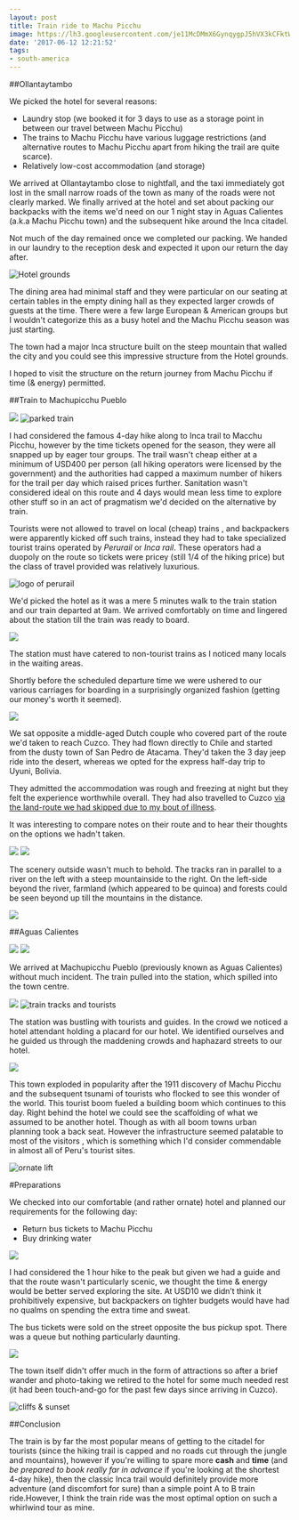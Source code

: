 ```yaml
---
layout: post
title: Train ride to Machu Picchu
image: https://lh3.googleusercontent.com/je11McDMmX6GynqygpJ5hVX3kCFktWFmfrgr1MPzHEnVj-MSGcCdeu-ozaWnipAuHzNnsjuudTtp06ots0OnxtHyyognKDz04jOm7EOscC9AtCVkCkHslKZPWmnFwPvHhgZftC7TkXgjhQV-2p69DfcD3YuJ7yIoWoTDXK1CZNSUjzya540USLjpjXB2_ugNL9MNwPHFb2Dbs_mjaniOl_VxQuUB894dzWjWnDecobZBrsAzP6ox95zFPro9oRepZIaYY3b0frfFqUkj-NomwSIeAkvqkiMxhDV_Ndtxh9CWyyyBqlwUSAdjXf0zICbIeNwF1WnKckTE5Dv1IoAss2cdht-EUgKgUUhOOrAE6kHGyNcEEdElpAt_hEcos-hJlpIJ49MCLPEM6t58r9ZhfdKdJum-5Ll9w-wIXFwOqw-VRSkLUVAc9NGu0FTbjeV0CDU9jSTWg1FwXyn90LrAH7qkYSaR0OsfOARhvDB71p6sH2OLb_ZUWpqQiU-ZfmyqUcECu9kDIEN8mMZJNtF07b5mlGYTRm078IjcV6UqP1lq845nOSB3D4607hG0UrwtdQBS6_8_8Az04bIvmmlWeQZXjViWGkITkJEwcxtu_nQx9M52QXgPJfUxiaAqIciMHW6a4i6-rt3YHBa8XCpVSL-m8iI6xMUunPw=w1299-h974-no
date: '2017-06-12 12:21:52'
tags:
- south-america
---
```


##Ollantaytambo

<Map of route>

We picked the hotel for several reasons: 

* Laundry stop (we booked it for 3 days to use as a storage point in between our travel between Machu Picchu)
* The trains to Machu Picchu have various luggage restrictions (and alternative routes to Machu Picchu apart from hiking the trail are quite scarce).
* Relatively low-cost accommodation (and storage)

We arrived at Ollantaytambo close to nightfall, and the taxi immediately got lost in the small narrow roads of the town as many of the roads were not clearly marked. We finally arrived at the hotel and set about packing our backpacks with the items we'd need on our 1 night stay in Aguas Calientes (a.k.a Machu Picchu town) and the subsequent hike around the Inca citadel.

Not much of the day remained once we completed our packing. We handed in our laundry to the reception desk and expected it upon our return the day after.

<img src="https://lh3.googleusercontent.com/6kkLR0IA65tXtU8NldFxb-u8TomORigtEuZKviDVAqOKxb6Zx9FsehhwP6Gf-cyGqBorlKUezeVoqC-AGn6utc6aZYQCmdvqwKKkA8yIrGmOB2OSLQd7cdS9YPL4HWc2LdB8Fb-KjscErqrYYfjvunicOZlC-Pz1w6Q2rwd2d3EdZ-a5RbnZfnPK4ziNLEm7sqWg9ZMHCoHej7oFKxSQ6XfIP99FdK7bYPhM7g_mYR12v-EVhmaUL2yFn98DFXMF-EgSx03oB_JkvbTsIjg-5D1dZAasKuxXs4q1H8EaV2DeKEQyO1TSRZy8Py7yx3zsY1AuzUfYtayA-aXUwEXz7gND-RjGUKfv9ha-VrF06F5XVqKp1NuF8xZ0FoZQr8busBuiBVO6pVCdbLh75wEIqRe07mN4ZXdSHyjzJ4R7rWyBTbM3jNpdz3hBV85kKOpQCNJkx3cuifPN1VXUHrQD7yHAJkzp1Ex1VL1CR0YMeEPNh2QdVHZuEwvEFM29F2y11_xh5O8Xpp8EJOWnXUMtoxQgUrADtk1N5d6vcsSxWVe7Gmj_1EtkR7I39O5lJKIA9MyRbfBklhHtBZN9UGwzTbLLe0m6zGkvTJws5Yta9sWwNnfohuyRyYeJ4hcNwdZJXzJXWoMasEbtO7LqiFJW_QyNZ6u9-SFsoqE=w716-h954-no" alt="
Hotel grounds"/>

The dining area had minimal staff and they were particular on our seating at certain tables in the empty dining hall as they expected larger crowds of guests at the time. There were a few large European & American groups but I wouldn't categorize this as a busy hotel and the Machu Picchu season was just starting.

<photo of Ollyantambo site>

The town had a major Inca structure built on the steep mountain that walled the city and you could see this impressive structure from the Hotel grounds.

I hoped to visit the structure on the return journey from Machu Picchu if time (& energy) permitted.

##Train to Machupicchu Pueblo

<img src="https://lh3.googleusercontent.com/2IOkTU9UvbOxTNShdXIDFuROF5uH5O1W0OLFUM8OG9EQhYAs9FUmK0gVu-MP2vHN5iZJ74JedtfDqsscNEUgNOgR7-h7DUmkPxHEgfaLllumSCWPFxMt8cENe85YQJ1JAFYqgQJ5Ag5xTBeX_zbFpXYrWPPwNPQT0THZw26AIRkwdrAZP1jj9BFHbbkOfvwKjczZWvGeUq0_qkYWE7U8mz8MAeFGrC_w9_ux7haa8bI986xzUGNCQz-IFFroB_d3rDzfjb15lWeIzDz4kZ7AmK2MaW1s9XnsFrrjY-8ncJIt9J3kq2kyVP3Ry4gN55YleCjhD_Lo3Qr3IpOxII3HH3MPSdMYBmO1ML-vfjbZm6ijlWRg9GaAccz-MdnJHXJVBNtc2PHBVDMBdt12nAlYboGhJHzd-pEYgPLzCbmhtveq4XrptxV402evCbhxSGeBpCFgLGYPoIZj45UGvr9nSemGgyix2Tzfo2omONPkKxxlovgUjVPp21zNJOd0R6nhyqs9wYnpNhESlXBlRRqCftnH3uV1rWy3zyCELUaNr0Iye-tywirETaFWY6PSfveOF_6am-GRhHIByqSQWVsuBg2oswBO31t-SNcUNsvVhBhIZz-v6PDdcHUEOyHSkfw1-Lue6ZSNd3HBHpRI1UOGbqpcXmoqMhFfMYw=w716-h954-no"/>

<img src="https://lh3.googleusercontent.com/nK2gAPwDwZDM6BkWaIYgbi8GAN3d9NhUA691dwa3LI7rtd7joyVPjJx-fkAwCAiI44lSe5CjkUhzKUN3mm-BbRMOgOnGVkiTyN7HGseV_tDYyfdLLVyay76UhphWrMM04v7lDeoPTdj2JrTeB1hh5TuUTuZdp1LUebwAgjMQUfxS3X87iNu3n3EEpcJ0gPxcyzTMs4G8r8g_FnqPUiyDO7A5LmHeWC-TJIhlyNQaxI6SjmqctyZ9QpjHQg9qhTi5L7dJoSIqhlDvfZ8yKg3Q78hflhivU8hJxl4alwGdrC90-JawIgeG42JZRkGgWM43mWLtgp7Ncw4z8U8hWYGfOkAZgCs1DpANiTakblVKh8fLT11lLtYg3DFPU9TE95AWABDSRir31mQ6ha6NMkpXnjlh2S4eYhXIa4OX5xgM9q26bjzhMZzDKBbb8SH0sMtIiK2bRmJZoDx27nKTFMR8-KCiDLGoeX6SeVCPupEck738JyY1Mzg_46ARcYJUNoJfmWQiOFp8o3RvsvfQsngXjnAX-4VkI5EmDvfh6-8F1-11cLSVn4uImjfgkdiirmv5XnTDGKCz_dIwOZCXSQ6OOyetXD2Nfa0OeIR_R9_m4deZCvDIRHJtHL8smqGtrMZTTVLQrt370DMPtp8uOdJM0svWLf-6EXQpbrY=w716-h954-no" alt ="parked train"/>

I had considered the famous 4-day hike along to Inca trail to Macchu Picchu, however by the time tickets opened for the season, they were all snapped up by eager tour groups. The trail wasn't cheap either at a minimum of USD400 per person (all hiking operators were licensed by the government) and the authorities had capped a maximum number of hikers for the trail per day which raised prices further. Sanitation wasn't considered ideal on this route and 4 days would mean less time to explore other stuff so in an act of pragmatism we'd decided on the alternative by train.

Tourists were not allowed to travel on local (cheap) trains , and backpackers were apparently kicked off such trains, instead they had to take specialized tourist trains operated by *Perurail* or *Inca rail*. These operators had a duopoly on the route so tickets were pricey (still 1/4 of the hiking price) but the class of travel provided was relatively luxurious.

<img src="https://lh3.googleusercontent.com/wtcRq4llpiGIeE1e-LmbjuLs6PM4wu6e925Q4McjyS2gqACmRmrc49QSBp1vd_J8iMYe3pZDPxzOVVNQoEhDhpZC6oDT5fQEddjvuLwY3TDtWVWwYvIzk9S62au7LtruD1rewkgkUvTdUXA1UuZzN4kcABCOQKZXksflMsPsyOBokOIjs4c9ngBNlCFT65xJSRUobLBDiGgM3LLDjXYmM4P9sry05AUuFxB8F2_egimq6jLVRAei5m2ZY1r20fbUsBBbhX_1_9fso0fszKHWg0GL4pGfyzRpRBYw55AETOBvntWDCWOzEiAGjfJnbXPSkHMyx-XSH4bFSkoxU0SXyzGOVgZAhGAO7nL2n-xbiMkRzCUqNImmQZdYuTIQHEcJl07Cbv41g9-N9eY0VHiifhnPCok44XuXb2xQwyBLIym2EvpxXXG1g1fjCd28GyAZhxOpDI9LUAp_jMP2b6j9eWiv1WteU7TV3kjI4HreGb-4aArxWETMZRd0XpSc5bNZSPohOA_8r3AI1AIJskOUVXdql5TuLblo7FaQMqqAufSM2zUbO1mkK5zUAke91H-WVjXV6ufNgM0pbO_R95cEeOy5F4QT4RtN1Ggjw3hpEXOVSXMBOfkD0MTLzYW2weBiEksWx6XkWTpckVcqLmkSPDgNmsvYfEWuPVE=w1214-h911-no" alt="logo of perurail"/>

We'd picked the hotel as it was a mere 5 minutes walk to the train station and our train departed at 9am. We arrived comfortably on time and lingered about the station till the train was ready to board.

<img src="https://lh3.googleusercontent.com/7T51HYkOsyvVAgJfhkXwcnCUkN-4CUBA1gu-ad-yWmlHsADr8H53juXSGtjghJm-MWE1ShqoA8j_9j4gD1WG5S8cHHUyCO9cS7OlwJOuczJBnnzfbRstYmqs4k3P7eCPl5PM8HTHpCqBeB3IdsGD_44-by2K_7qUxqLQjM9qqtVxtGV1dZSqlfvrb1JecZmptErd9tUlv8qwwryT7EjncFJyuiQaAouGTbBS2HQAwDGitrJ-WqYAaVsYzgdts8yP1dU-cXi1p6dKUfhBEIAGJJi44pC7AqoGKClVPvINiSuSG08wgIiTzw7_4jh0QDu_MEqZhJikt5Lm7yIAqm5dreC6P_134lhhD3r94YZFM_X8023wwXEVmzo5YusX4UCtd9UFab4689dR03qYpQr0hIwXk2kOyodIHK3A0UnTEXk0gh0mMzYMhIFz3VxJmDmq3lykuvkoVTFjMD10FjZWm9Sk8V6qojJu-KAuIJ370Lxc2XxVEZLp_QrpabmDoFyVrWJ_C-iL-_SIHERoo8-R2hzcPwuYDukIWMoeU5NqMnBhzQjep095wKou8LItfkaoWlq9ZcaBHm6NVg_uCZA8ipk5vPieddayRoUhrBVpymO3RJ5f_CmulEYPmMHpwoT56AvnU_yHtbe4rcBeXFYrKhE803qI40DoM5Q=w716-h954-no"/>

The station must have catered to non-tourist trains as I noticed many locals in the waiting areas. 

Shortly before the scheduled departure time we were ushered to our various carriages for boarding in a surprisingly organized fashion (getting our money's worth it seemed).

<img src="https://lh3.googleusercontent.com/papmLa8rBNaCrcAT2zilzxOfiYppf_BnO-c_74IuWl2uNizJIWWr2C5ISiBJysgZ1QIDfMnbJXBOCaMwiFpvn0kxdfKLFO1vnEa9hWA2-bt-1gT53XQevtOBdIOWbfcH4KLJgOHBMwcKptJ2tUCeKhgNLXcrmsp34ReZLqBWV5fy9LK0GFnob64-mE6WpSZzPXNvKEQkLcxQZ1wxZwTUKeowz5K2Xny6h6AdzMRl0yuPuKJ2K5bdQ5H1MLEHFuHL8mFN4uy3HXhVEFo_Dt0sUG6IoMn1q16NnIJ5aWhdX30PVF-ctyu3rk33_iIHhPd-yh9_Y_DHFmt3U_-rwgiM1EiOVhRbi82afkRcClssodx5vK7X0V97YUhJpO1ytixTSR8BpHm7Ft37Ssagt48FPRNIeMMMbV5hCpIuKbiZHOOY37J4h6mCpH-5zpK2tDjHkoE-MBnL4EQCoHk7Xe_WxMzH0DsVtmNa13RYRzU9v8S2dl4gTvLfzWpAg1BWWjEVpEobFlR3y4vAyyvMe19dii3Txg_HzBkqIIkGenWbuLzcFymeLmRSigQXpvRf8IASZL6bjfnjAoO34ULLhBFkRNgBq-B8CNq1McOPclGQZi-Nl4n9V_3sfsqXbUcuEBLdadyn_86FVUJe8pgJ9PI0IBkmm5hkcJxm_nc=w1214-h911-no"/>

We sat opposite a middle-aged Dutch couple who covered part of the route we'd taken to reach Cuzco. They had flown directly to Chile and started from the dusty town of San Pedro de Atacama. They'd taken the 3 day jeep ride into the desert, whereas we opted for the express half-day trip to Uyuni, Bolivia.

They admitted the accommodation was rough and freezing at night but they felt the experience worthwhile overall. They had also travelled to Cuzco [via the land-route we had skipped due to my bout of illness](/2017/04/18/altiplano-road-to-cuzco/#laketiticaca).

It was interesting to compare notes on their route and to hear their thoughts on the options we hadn't taken. 

<img src="https://lh3.googleusercontent.com/OkfFgxi1XFaFw2swWKiP5r8JTFJQVNUkTDPNkZuWpe4N5U524ukPbXa1KSqLb5QuDcP4QIYGEpyRZxihrmVCLV8j2gv4G9tsuIjfScYiv91orompiOQUhx3oA42F8xK6Chs5X1qSUZkqCzPBkPYilmzFvVvmjqy7xzJSG7PM6Ff9OoN0k1dFolIydJsaffnXdE6ncQdGei6Aubu8tCJYBF5Gz_VWdHy7Ba8D5W8RH8JZ2TvaZglalNSjYUCP1MzmwIULeeWxKOWmUWnIcfUOEQC2YUhKtwgYRhC1YzX0aEgxyfomaxTothAnPD27V0r1WmJNi-z0K13TfXxsG-9fJ0uQBdHVMYS9cOzPTMzF1hUICN0OjNjJ4X-STztXa4YDgvsT7LrylCJFFicjD7R_FVV2eljOw-rrY6_tdpIUyTRlDQ-e6o-UUCHX4OxQIRLrgGLe0tLVlZozhBkoPyztnp7Vc5wGe91K0hoLRszZubf4bq_s-7DmzoatgQMobMpPpA0MLtDrxW4LdkzL7sw81uf99B-yckUFM154_JM-qUuW_g6qFgJ3HvaVBakwZOKb44-QpYGBbQvbrb-2lbEWqjiwh9VkhhZ0W50pNODQw3QNM22Nf_HkSRSpGKNH2O9dbQed8z4uq155LbIT8NzodVmOe-6EuZuabbc=w950-h713-no"/>

<img src="https://lh3.googleusercontent.com/TiyPMlk8ExS1NOJrPsJ-OCAxiaSsi4umPejZdfmkogqg7Jp3_wwDSlSs2mAZeIGuurXlm9fmsDX7WP_bJnPkYpEFcMezdAG_8U5JNZu541WuvEOY_h2UtJwYRtGvOuLtE3_qnuz2YLFc9p9_CX_7ksTSDIK5EH5jeART0L4JAdIz_n3vTMTIa3pSO8-zI9fYRi7-IvtVd6T20tWbMcjY5gPtxW5Y7zmNKP_-0bRizidd0PpxiH4wMNM5OiFzUDGdnsrdWpwS7KNT38Fois5a-4-9GXoYdoDPfpZV2AafY7y8PTuL_NohH6zmYXkP_EokYT9iz_hBMoPBD3KAKxMHfQn1tF8_hvPLbGvTwg02qN6DblRsId8ha4MJVUsWoLwwt2YKAQvzn77zCjhYbtM-Ws8VmMWl3XOwOLH4nJ5RgzthG4_OaRLNRBTlZO1jlKB1XJAG5ClDfeFGCLRI_gaJkp0mIWXZb4XlMMhbdk27PI7jsXoekJRGufBdcBXxig01_b6EqeXMJb_pjPPrQgfZYyGq6fNmqaJ8mHE6bApkon8uEBzsc3-6w1M-GajDsLRG-1M0dIbmERDAs0EFDbVbCUc4jNYpgQAoNYMxZJXbxjRlXbOUOkcL9cZ2IGuPUIyBRJ-xNox8uXgai07pwQErp4IqK7vmErCVxgI=w950-h713-no"/>

The scenery outside wasn't much to behold. The tracks ran in parallel to a river on the left with a steep mountainside to the right. On the left-side beyond the river, farmland (which appeared to be quinoa) and forests could be seen beyond up till the mountains in the distance.

<img src="https://lh3.googleusercontent.com/yKuaIOTl0qtYTvBArmti9FtIB-cLUOM-tObEwVEYFwj6bqZDQT-gLn7s7R_ub4YjJhjXk5qV3L8oJu2uwQf-tejskqe4qZ6c7A0z3H5vKoZzeFq6ZNGV8sSsKmjMnQMFL7ug4j1o-b7_i9WGokyXdMgPWsCD9pJIBm0X13M5JZJt9GhVMY990Cs6KTUhFn0IwsS5p49ijDh3HeQuqBlq4D4K2Ho09hFMigYsbo7DU_eJKMTxeCRMbSaK5qA_D7KqNTDn8mAov1eho7aGuiW5IPy6MImUK5NCDOhkQH4nG6Ump9n0EJIgoNTq7VvrjECmiIouJMNhI0Ww4NSU5I36ptO_Pspah_0qHjCQvav4xSrXym5znnE_2MEtRtDzl_yJVmhxNOUnCHQYMrIcszTWrYNdVVq_yQH2fT2qWAyxscY2aJt1pU-v0fvgPiZAGYw5YyYakttn-RAhI79VW5Fe5PfB9dVQVW_g3ZmfBvbSmF8sSMiZZ25p0pAUXqTmTkz5wzN7fCInAemU5whCwoRItPWAeWSBTQ6YVpsCa-Jk2rzLDjmN1v0sWmje1UzDlUUmFdOIqGtvKvAzLfeiGJ5JE_TMKn6hWu8CqAaLP0QV0oHhzcQ-VjbJc8US4FcB0ZJ0kw-dxKFlTf0h5-2StL1abXQH7_owdPaxl4g=w950-h713-no"/>

##Aguas Calientes

<img src="https://lh3.googleusercontent.com/aYnagHti53JKFAR9-iV-dTlTF3xKI_IC6VX1T4a8jhQTuRIPNrQkd1fgv8XsFFS3BZiup97808IAPC-cQKChnCoFWELR6wvP8EfE6TAAGbVx-M8lghoJn9Fh2iGYzSl3vqCGgQaPbqcNbHSmseggjyh7PXmsSogFcmatQK2lqOx0FkeDVFS2I-voYyBxuqrLDsZ06cXMWz9f2RKsZazTHvzoeZ3oipXuHm6vgT286daOiltH9nrz7WntVPIF8MV6wAVaahjtJe7X7YkuVFuQcZmHf8o9KuEscDkq18jVzYn_f0JpOm8QXi7pBO-71uDTMfOVL19q9eaD7hKxdPP-7qTUdxTH3wIxBSdDv1TizaQztBSsefVVSxcE-e94UGAiNpP7x32mLlVUVPiGf0VdYGWWIUVgCqPtwuQCsN7Vcy8txUmNhtMKpWBqCITu8N-pAsKiuEndWPjFTfHYGKq2DRcisFcfYGHJsDolHrA2hfIUIJjfi8qgpZ3lR38lj5x0VTwWbj7iyXJe3HByelO5S1Fhm0sOXy3ZTqnQCVrJNqeKeTiGn7vr_RxjCQdTnZNQ27vTuBQL--zkp0lXTjwf7QA5fWL2dmCiMnR70WsCCgPeITz9kUd-3afAvFK6TavDR3Qe4pRmPAUpQcZxxoP2CjA6DTLvbsV3V2c=w716-h954-no"/>

<img src="https://lh3.googleusercontent.com/cnBHx4zDGiF-iNF0caVwabQIHcfdXXezlGFLmUWc8PB5C1_5OW66wP8sli8SnnrbHUG808A2-1cA6YqAOLXOEi4odYttI_EMu9LQTzyZIUwA554FXTsbDet4KAfIMZ9fLjPUf3S2UbLmnrjaqjfWGztbFQSuW_6-nOinxjoE6FBRY55aeBqhj0gk4k1Co9u1wuZgEI86kUjvqA735GyvLRtg3e5LDRRtmFb_5IxytfvDk6vqzRlBET6VmArrzX3zfYESxGN1KOnjYA6rwahe7MoymwfbWhPOnE48glCGuY7C4YJhna4o1WzfEiACRzVzceVF6nttMUycB0KLfF8Ga08pkl82A8_pB0ivVwBozKEAdGGQt5PYXGOs1S9M41x0Xi11hUIeQdIuVAnFR26nuBTbf8uhB63K0MokevQWg8KPatH51DDeme2XDEzOSSvuTxhet9jOxuPcyKc0psgkvKlBfNLuo7Udt31EQ-8F_-WdEbzxYQHUEsmIsXh5LZFDp48lHSt5vrewOI8iFwLCD2F10RWiM7-GrghPTti-UAKWKvvmZ9ji1Tuolno_qeBoiaOvSJe5fGrfIDNLmj-QIUcMrJ03DywWatAYOhrdFdldlicEjVYL3mjZGnZrrAAjqpsjVrdktOpZ4brqZnaFJPziTd8k4uU-Fww=w950-h713-no"/>

We arrived at Machupicchu Pueblo (previously known as Aguas Calientes) without much incident. The train pulled into the station, which spilled into the town centre.

<img src="https://lh3.googleusercontent.com/4MJ1GjwPtyZs4G2M1eqJ40OFTGtLFZxTMZh_PAipxwNkMpQ1kH1KtaJwKidZDwalixhery_0dZMCo21hDyyN-lZc0h5zoNFljLRw3vKmGfpQ1dAwq7YhxLe2RQO-Gfk_JKRgytFrXzqsi_B-VxZeXCE5O2YjsIuOqUiPBKhD21CQeMjiQTZ1H6ACJHcG-3xRg7HBnfAccpAYyR0nwK2RlczyJP2rnHekbKn64XlWcKSyAXD6p75v_UqXGf7B9--8uK47a85x8AScuSwQ23lbW85vkQ-lbBhCiqhsHgSx2L8IJkws_Eb-Of1dAPVRbl_Js5rnLooHY8nEds6kI1kIFh914ANKtus2SPZvVyX2DNAHyBVK-la1ZBeH497bi1J-2mstIByWkbvm5v2z6yjvECZ9GqlLXnujrnlesJzO5bJrb3K4Fbbm5oob-4WH8pebaLymrBEQNNsiWihJBK4nxlsbiG4CmhbBK99Ex4TTMCeCKb5Na0ET4NWiLPMoUGrNBEM-dF8ymR3TSk5aueZyye80hCP8yDVPLOBsmeS53_D2EXz9fOKa8IgG-dbwgTgbUlEwdCv6eIJ-Cxta1e1kzM7PlJl1xadEKkfC-7AUG8J6gjSjU4WEoJZsY6jHnBjT89LWsx7qpitNUNSUqJEx1A-2Vg4FY-ZII9o=w950-h713-no"/>

<img src="https://lh3.googleusercontent.com/papmLa8rBNaCrcAT2zilzxOfiYppf_BnO-c_74IuWl2uNizJIWWr2C5ISiBJysgZ1QIDfMnbJXBOCaMwiFpvn0kxdfKLFO1vnEa9hWA2-bt-1gT53XQevtOBdIOWbfcH4KLJgOHBMwcKptJ2tUCeKhgNLXcrmsp34ReZLqBWV5fy9LK0GFnob64-mE6WpSZzPXNvKEQkLcxQZ1wxZwTUKeowz5K2Xny6h6AdzMRl0yuPuKJ2K5bdQ5H1MLEHFuHL8mFN4uy3HXhVEFo_Dt0sUG6IoMn1q16NnIJ5aWhdX30PVF-ctyu3rk33_iIHhPd-yh9_Y_DHFmt3U_-rwgiM1EiOVhRbi82afkRcClssodx5vK7X0V97YUhJpO1ytixTSR8BpHm7Ft37Ssagt48FPRNIeMMMbV5hCpIuKbiZHOOY37J4h6mCpH-5zpK2tDjHkoE-MBnL4EQCoHk7Xe_WxMzH0DsVtmNa13RYRzU9v8S2dl4gTvLfzWpAg1BWWjEVpEobFlR3y4vAyyvMe19dii3Txg_HzBkqIIkGenWbuLzcFymeLmRSigQXpvRf8IASZL6bjfnjAoO34ULLhBFkRNgBq-B8CNq1McOPclGQZi-Nl4n9V_3sfsqXbUcuEBLdadyn_86FVUJe8pgJ9PI0IBkmm5hkcJxm_nc=w950-h713-no" alt="train tracks and tourists"/>

The station was bustling with tourists and guides. In the crowd we noticed a hotel attendant holding a placard for our hotel. We identified ourselves and he guided us through the maddening crowds and haphazard streets to our hotel.

<img src="https://lh3.googleusercontent.com/lPvYhS55NN0fp8Zm7sVVB0Fm7Jim6nkAWglrE4a2KKkCnoeuOA2j2R7GDQe91-ySH-KiSS9BYc6qEwrJmJElxRCegXETijOBesbcJNB0HNG62WmVTOLh_26uWckkx9FUUBJTRCU8y055ggDu950l0orpAqMRJqjZzf9YyfZvQ2QMqpOdcqK6ogSC6RCGH1uTtf_ITLZUIRKuZe4DBRb5VS5vtkQWinFRDk8aJ4GIUY6MOzyHK2tZ6eEU2lRce9L4s9CcQzQS-HuQUzh7mxaHZ6G4OlZow63992Y15OGF4Sw1hhXX7Wto9cupYlP7smZohuroLJs1UvHTD2VL9e8Iq6xn2-Fu0r8baZDzAeioEGLXmXerM-CxRZFw40gx2coMV0XBmf13rL6ZSv5n6uoP31nhKV93Z2xMT_buPeEZGbwWERvLlh9BUmWrcg4HVuKlHSf3bu4RggvVwyLjNdK92gYZ51gjFRek0AVfCKKgjfLtoPqnpnCl91DqhmrfnWzvEPWjG9Fs3KdwiidNo1rt_8-Y38mxsNg2ustOebjWByHRJk3U2ZGQuooOZBDi7VR_C4Tu50P4KAMQv1G_Csaf6ZNUV3kaEwBGZS35efuFz1n85894MJ6FNVtqoo9sGrQooSDgYnMmOfSl-1vV3TG_DF7LjGtc8xpUyKY=w1214-h911-no"/>

This town exploded in popularity after the 1911 discovery of Machu Picchu and the subsequent tsunami of tourists who flocked to see this wonder of the world. This tourist boom fueled a building boom which continues to this day. Right behind the hotel we could see the scaffolding of what we assumed to be another hotel. Though as with all boom towns urban planning took a back seat. However the infrastructure seemed palatable to most of the visitors , which is something which I'd consider commendable in almost all of Peru's tourist sites.

<img src="https://lh3.googleusercontent.com/q3tW-HQOFb21ebevwrFbJz9O1xXpBY8oinPW_Vy92wWF1WhesI8IMwx9sttV-dTzOen8k24soYWla0EnUIhpm9leQwtPurbv6sfFaL_rAJ6ANedmSDhNe-D5pmz7SoKip1oWCHF94O8pIJJE2Z97ImdnuwZ2X82zqcufhj2HEQZn4lXCeDmafiQcrib3qd1m3ipZF85DiytFTv87NlUeeONEUXTVDUJZrRnWV4C97Bw5iazpBNtbspU94VIoxTa98BykX3Uv2bxuRT9DCAGEVkgeW9hefNTug7Xkmm4WzI3BoxYCzXMaRQm-MoMH9G6rxRlSCQlVZn-frPc-ecbqhaVfy2xNdHF8fohcQ-_J9E7gXhcFeiSKsKje3MX63Wb0T0t3xr-uLQj-NucxuXH9Xvztjzqp0re4_AZOXOaCSt6a3IjE4S_2WxuJ0LIsl3TXkkqI7WzFydKMebsG15O3rIfkBr52F7in9f_TshNb_KYR6ZHHKDSrV_miNi95td6a5uWbUWZN4X7MqVUr4Kt1nhmZy7E0TjXuOt5aoEF5_maxJna5gJ1CLmWy6RDTFU3JLCe_9iRqtSfvBN7YK-mn4zjJ0N45LjuP-DUJ1eac7GK1DtykbjO15SS68lFnlUdpkPxwrOrib8RsHMbRuja_3cRSY9BE0LJ1IY4=w537-h954-no" alt="ornate lift"/>

#Preparations

We checked into our comfortable (and rather ornate) hotel and planned our requirements for the following day:

* Return bus tickets to Machu Picchu
* Buy drinking water

<img src="https://lh3.googleusercontent.com/a9jvKfCQ4Av2bEGR8x0f8tVTUdsXZUb565V4cnFBHjOdX70OcavUcSmhb2AcUdQXSA1eNhEOAjidGvXHIAtPdLO0PsQnp_KXUyKr63-7eqTUdkjGJuoYhcOohKaBqbSsgWyfH5uj-ERu6cS8UHTVOR1fNFFKedUyw7rLYwb9XhyyDtnv4oPcwpmdOA9fAVDJ7iJHBKmZ3DNKeex7l7dekZ4tbPth0mzYVeROAbC2jkM3YWMMd9jBElW1WObAVYBOgLSOph-17KgvGVH6xkqMLMOK63qRLGP2E3iPHo05XKq81gzz-pzRf2EGVNGhNqaHFupY5eE2J3Zg0JHQPb3CvMnwJeVyiG3AVlBjsaA9WBLL08fy_ZwFbyt22_wR7aKVmIYUdtLJWjZ6z96uNkva_7_NnLEcHYPgxXRPA12o1ggVTxr2vsTg84xfWepVQaoBK_l3-cK8fUv1dCH_RpCUaCzkBqQRZEkKlSvZOjHOmK0hRr-HBw-7V8K83vgLKYWAAYdzhN3HGr9t91iwy4-uI44qtKDecyNQzDxCucgk3RHFFyx9gflnwkcJIbCVnDJzeNVr6s4m_QeBHYf6Gcjrc1jMZ8rfRtBA2mySUlAal6G9S_G6nAL8_ffHaYI6D2x8KwFeopMEGqA76X8uXwaA-jJvKbALOeTRIQ8=w950-h535-no"/>

I had considered the 1 hour hike to the peak but given we had a guide and that the route wasn't particularly scenic, we thought the time & energy would be better served exploring the site. At USD10 we didn’t think it prohibitively expensive, but backpackers on tighter budgets would have had no qualms on spending the extra time and sweat.

The bus tickets were sold on the street opposite the bus pickup spot. There was a queue but nothing particularly daunting.

<img src="https://lh3.googleusercontent.com/vZUgEVYeq2IhNjCMLPLyVx1ZglnkZUSyRomWQOwo-NxexNbs0AcYv1bmJTMp3twDES5d5pHPzgafdzJBWZzPG66gk1_z1MnlcakbByJRaGpvn-G2rd2g2oeQ1GgVB1_1eON-takAYUmehzqRAD_4dNUarEC3jOxLTjKLwV47WOt3YjjRy_8j6tR3ONn9NlbgYDj11ucU9-PVnClRV23Pxpa4qoY3115F55RsNi1jup9RqY00YajqZNZ7M9PCYU_gessqj7QIGC1Ps73rKUv-UR0JDzj3iezRzZDT9ZWZyAoOWUm4rnqI-Z4pmLjst-P4sJr9Mk8MPUO5B2V2CR1bw7LfDd4X46-oWysjN5seu79RE0Bz4bDbi5MT1EpvO41viVh7iF0XE2knwyLdH8M_IcpETEhYn4JJ3GM207LXq_ZMFwdOizP8dIacVehnMnzg5fanvsTxYPe82LaW0Uljmu-ZhsbHIFQTq9B9voWBAVYjIl5_WBZMmYEaTZWupLcJIMaMuprMDYE2tvapIY1q4p1-_W7dcyadGgkezbBji6qjOcP47r5t0bJkw9GbeDzYzyiob8zspnpM601uZQtQb_elQfPQ1Bdyu7aPs2Lq1YUxPrepwwiqTe9JP19SqD04UsjN_qw6W7ywLV63ewCyimvdnCr6H2CpmxY=w731-h974-no"/>

The town itself didn't offer much in the form of attractions so after a brief wander and photo-taking we retired to the hotel for some much needed rest (it had been touch-and-go for the past few days since arriving in Cuzco).

<img src="https://lh3.googleusercontent.com/LeN6DBkq1QhKonCgga76sWesDKZ8z7KKnIIvsCwBpjyMl52Rqap96SC4SicJnRmwGM7h2taQS4Cwi6T-o1mXgFJHwqE_6ka4y8g7mY1xJeJw-knGxcK3xTpGW43TE4MMnof1jBIvXvDxPQgC7aaHhtMfNi8V_RAY11hMwQAcN63ZosvPBQsBAOSOtKbgKOwWk6laIUnRabMO-XzkGvMQHZrxm4Lzu9gkElAVPFJDXdqAXDTryLkaZdW42sm82kaHHoMHQ3BxodaZFo7zH5EMfU8GP1N4MP87Tn1bDr8RNqhCWnXJ0qT3R61qzlSLz2YE8982U3z7y5XO1xJ5COPXiAUBkdmwwV7MmBllye_tUgwCmjn-kUo0HZl6b8JNw2yFNhQXBpjIKU1EI5Ct1CdVBWLmmdcrZ9vdEm3D8cLiblsEz-aNQiZh-qmBby8G9FzKEgyqz4CPDP_e3Key75YdM2xIdkN2Vj8jyijf_7cz4Wn3rHS6vhO0eIuxTqD_X7g5yZw034cfmMNmqlGe8CnVD76MXzoqeapb5qsea5ecgA3htKphnPhFfbDpIs7VDZ6GpxFwA3AQ4UiDBdbcgRrE7hNmLHwZMwNOqTaB5byu43jnsut5FQ2GDtAm-RSZ8DxMYDn3ZCGCENrbUYlisnFeyCjXoQGFq3tMy0Q=w716-h954-no" alt="cliffs & sunset"/>

##Conclusion

The train is by far the most popular means of getting to the citadel for tourists (since the hiking trail is capped and no roads cut through the jungle and mountains), however if you're willing to spare more **cash** and **time** (and *be prepared to book really far in advance* if you're looking at the shortest 4-day hike), then the classic Inca trail would definitely provide more adventure (and discomfort for sure) than a simple point A to B train ride.However, I think the train ride was the most optimal option on such a whirlwind tour as mine.